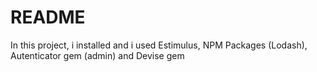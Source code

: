 # README

In this project, i installed and i used Estimulus, NPM Packages (Lodash), Autenticator gem (admin) and Devise gem
